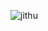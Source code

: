 ![jithu](https://www.google.com/search?q=jithuszz+biography&safe=active&sxsrf=ALeKk02JxKcLdg1lgUxY2mcE7GyQGgYLXQ:1611911200151&tbm=isch&source=iu&ictx=1&fir=mv2nVo8dyLB7BM%252C3OYJqP9qO2UQQM%252C_&vet=1&usg=AI4_-kRvT97QzpGExfkdqaDamPoJMo9xzA&sa=X&ved=2ahUKEwjP7PmT5cDuAhUkguYKHRYEDsQQ9QF6BAgGEAE#imgrc=hAbAJU_MtuO8DM)

